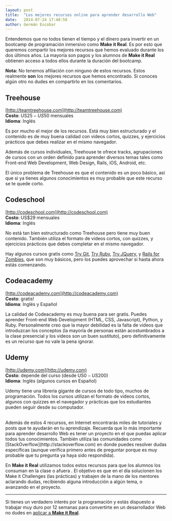 ```yaml
---
layout: post
title:  "Los mejores recursos online para aprender desarrollo Web"
date:   2014-07-24 17:40:58
author: Germán Escobar
---
```


Entendemos que no todos tienen el tiempo y el dinero para invertir en un bootcamp de programación inmersivo como **Make it Real**. Es por esto que queremos compartir los mejores recursos que hemos evaluado durante los dos últimos años. La mayoría son pagos y los alumnos de **Make it Real** obtienen acceso a todos ellos durante la duración del bootcamp.

**Nota:** No tenemos afiliación con ninguno de estos recursos. Estos realmente **son** los mejores recursos que hemos encontrado. Si conoces algún otro no dudes en compartirlo en los comentarios.

## Treehouse

[http://teamtreehouse.com](http://teamtreehouse.com)<br>
**Costo**: US$25 - US$50 mensuales<br>
**Idioma**: Inglés

Es por mucho el mejor de los recursos. Está muy bien estructurado y el contenido es de muy buena calidad con videos cortos, quizzes, y ejercicios prácticos que debes realizar en el mismo navegador.

Además de cursos individuales, Treehouse te ofrece tracks, agrupaciones de cursos con un orden definido para aprender diversos temas tales como Front-end Web Development, Web Design, Rails, iOS, Android, etc.

El único problema de Treehouse es que el contenido es un poco básico, así que si ya tienes algunos conocimientos es muy probable que este recurso se te quede corto.

## Codeschool

[http://codeschool.com](http://codeschool.com)<br>
**Costo**: US$29 mensuales<br>
**Idioma**: Inglés

No está tan bien estructurado como Treehouse pero tiene muy buen contenido. También utiliza el formato de videos cortos, con quizzes, y ejercicios prácticos que debes completar en el mismo navegador.

Hay algunos cursos gratis como [Try Git](https://try.github.io), [Try Ruby](http://tryruby.org/), [Try JQuery](http://try.jquery.com/), y [Rails for Zombies](http://railsforzombies.org/), que son muy básicos, pero los puedes aprovechar si hasta ahora estás comenzando.

## Codeacademy

[http://codeacademy.com](http://codeacademy.com)<br>
**Costo**: gratis!<br>
**Idioma**: Inglés y Español

La calidad de Codeacademy es muy buena para ser gratis. Puedes aprender Front-end Web Development (HTML, CSS, Javascript), Python, y Ruby. Personalmente creo que la mayor debilidad es la falta de videos que introduzcan los conceptos (la mayoría de personas están acostumbrados a la clase presencial y los videos son un buen sustituto), pero definitivamente es un recurso que no vale la pena ignorar.

## Udemy

[http://udemy.com](http://udemy.com)<br>
**Costo**: depende del curso (desde US$0 - US$200)<br>
**Idioma**: Inglés (algunos cursos en Español)

Udemy tiene una librería gigante de cursos de todo tipo, muchos de programación. Todos los cursos utilizan el formato de videos cortos, algunos con quizzes en el navegador y prácticas que los estudiantes pueden seguir desde su computador.

<br>
Además de estos 4 recursos, en Internet encontrarás miles de tutoriales y posts que te ayudarán en tu aprendizaje. Recuerda que lo más importante para aprender desarrollo Web es tener un proyecto en el que puedas aplicar todos tus conocimientos. También utiliza las comunidades como [StackOverflow](http://stackoverflow.com) en donde puedes resolver dudas específicas (aunque verifica primero antes de preguntar porque es muy probable que tu pregunta ya haya sido respondida).

En **Make it Real** utilizamos todos estos recursos para que los alumnos los consuman en la clase o afuera . El objetivo es que en el día solucionen los Make it Challenges (las prácticas) y trabajen de la mano de los mentores aclarando dudas, recibiendo alguna introducción a algún tema, o avanzando en el proyecto.

***

Si tienes un verdadero interés por la programación y estás dispuesto a trabajar muy duro por 12 semanas para convertirte en un desarrollador Web no dudes en [aplicar a **Make it Real**](/apply).